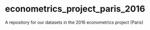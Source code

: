 # econometrics_project_paris_2016
A repository for our datasets in the 2016 econometrics project (Paris)
